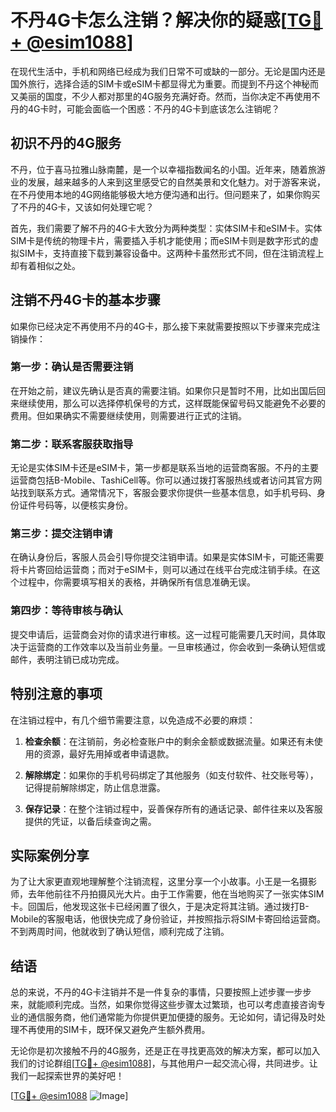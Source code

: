 # 不丹4G卡怎么注销？解决你的疑惑[[TG💪+ @esim1088](https://t.me/s/esim1088)]

在现代生活中，手机和网络已经成为我们日常不可或缺的一部分。无论是国内还是国外旅行，选择合适的SIM卡或eSIM卡都显得尤为重要。而提到不丹这个神秘而又美丽的国度，不少人都对那里的4G服务充满好奇。然而，当你决定不再使用不丹的4G卡时，可能会面临一个困惑：不丹的4G卡到底该怎么注销呢？

## 初识不丹的4G服务

不丹，位于喜马拉雅山脉南麓，是一个以幸福指数闻名的小国。近年来，随着旅游业的发展，越来越多的人来到这里感受它的自然美景和文化魅力。对于游客来说，在不丹使用本地的4G网络能够极大地方便沟通和出行。但问题来了，如果你购买了不丹的4G卡，又该如何处理它呢？

首先，我们需要了解不丹的4G卡大致分为两种类型：实体SIM卡和eSIM卡。实体SIM卡是传统的物理卡片，需要插入手机才能使用；而eSIM卡则是数字形式的虚拟SIM卡，支持直接下载到兼容设备中。这两种卡虽然形式不同，但在注销流程上却有着相似之处。

## 注销不丹4G卡的基本步骤

如果你已经决定不再使用不丹的4G卡，那么接下来就需要按照以下步骤来完成注销操作：

### 第一步：确认是否需要注销

在开始之前，建议先确认是否真的需要注销。如果你只是暂时不用，比如出国后回来继续使用，那么可以选择停机保号的方式，这样既能保留号码又能避免不必要的费用。但如果确实不需要继续使用，则需要进行正式的注销。

### 第二步：联系客服获取指导

无论是实体SIM卡还是eSIM卡，第一步都是联系当地的运营商客服。不丹的主要运营商包括B-Mobile、TashiCell等。你可以通过拨打客服热线或者访问其官方网站找到联系方式。通常情况下，客服会要求你提供一些基本信息，如手机号码、身份证件号码等，以便核实身份。

### 第三步：提交注销申请

在确认身份后，客服人员会引导你提交注销申请。如果是实体SIM卡，可能还需要将卡片寄回给运营商；而对于eSIM卡，则可以通过在线平台完成注销手续。在这个过程中，你需要填写相关的表格，并确保所有信息准确无误。

### 第四步：等待审核与确认

提交申请后，运营商会对你的请求进行审核。这一过程可能需要几天时间，具体取决于运营商的工作效率以及当前业务量。一旦审核通过，你会收到一条确认短信或邮件，表明注销已成功完成。

## 特别注意的事项

在注销过程中，有几个细节需要注意，以免造成不必要的麻烦：

1. **检查余额**：在注销前，务必检查账户中的剩余金额或数据流量。如果还有未使用的资源，最好先用掉或者申请退款。
   
2. **解除绑定**：如果你的手机号码绑定了其他服务（如支付软件、社交账号等），记得提前解除绑定，防止信息泄露。

3. **保存记录**：在整个注销过程中，妥善保存所有的通话记录、邮件往来以及客服提供的凭证，以备后续查询之需。

## 实际案例分享

为了让大家更直观地理解整个注销流程，这里分享一个小故事。小王是一名摄影师，去年他前往不丹拍摄风光大片。由于工作需要，他在当地购买了一张实体SIM卡。回国后，他发现这张卡已经闲置了很久，于是决定将其注销。通过拨打B-Mobile的客服电话，他很快完成了身份验证，并按照指示将SIM卡寄回给运营商。不到两周时间，他就收到了确认短信，顺利完成了注销。

## 结语

总的来说，不丹的4G卡注销并不是一件复杂的事情，只要按照上述步骤一步步来，就能顺利完成。当然，如果你觉得这些步骤太过繁琐，也可以考虑直接咨询专业的通信服务商，他们通常能为你提供更加便捷的服务。无论如何，请记得及时处理不再使用的SIM卡，既环保又避免产生额外费用。

无论你是初次接触不丹的4G服务，还是正在寻找更高效的解决方案，都可以加入我们的讨论群组[[TG💪+ @esim1088](https://t.me/s/esim1088)]，与其他用户一起交流心得，共同进步。让我们一起探索世界的美好吧！

[[TG💪+ @esim1088](https://t.me/s/esim1088) ![Image](https://i.postimg.cc/4NQfJmqS/Snipaste-2025-05-13-00-14-12.png)]